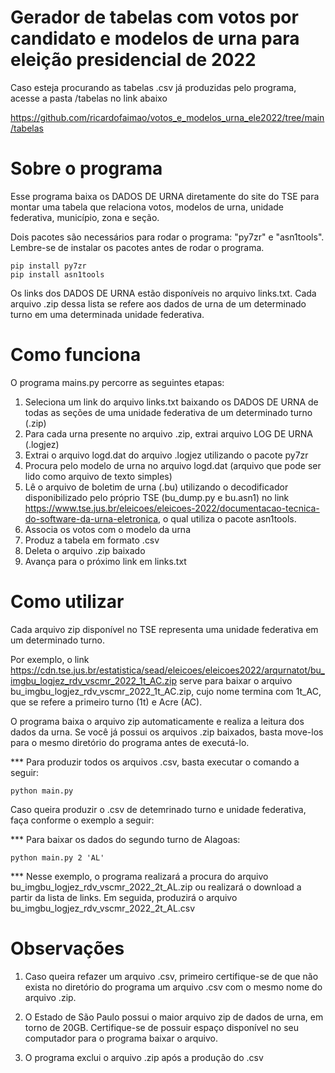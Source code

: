 # Gerador de tabelas com votos por candidato e modelos de urna para eleição presidencial de 2022

 Caso esteja procurando as tabelas .csv já produzidas pelo programa, acesse a pasta /tabelas no link abaixo
    
https://github.com/ricardofaimao/votos_e_modelos_urna_ele2022/tree/main/tabelas

# Sobre o programa

Esse programa baixa os DADOS DE URNA diretamente do site do TSE para montar uma tabela que relaciona votos, modelos de urna, unidade federativa, município, zona e seção.

Dois pacotes são necessários para rodar o programa: "py7zr" e "asn1tools". Lembre-se de instalar os pacotes antes de rodar o programa.

    pip install py7zr
    pip install asn1tools

Os links dos DADOS DE URNA estão disponíveis no arquivo links.txt.
Cada arquivo .zip dessa lista se refere aos dados de urna de um determinado turno em uma determinada unidade federativa.

# Como funciona

O programa mains.py percorre as seguintes etapas:

1. Seleciona um link do arquivo links.txt baixando os DADOS DE URNA de todas as seções de uma unidade federativa de um determinado turno (.zip)
2. Para cada urna presente no arquivo .zip, extrai arquivo LOG DE URNA (.logjez)
3. Extrai o arquivo logd.dat do arquivo .logjez utilizando o pacote py7zr
4. Procura pelo modelo de urna no arquivo logd.dat (arquivo que pode ser lido como arquivo de texto simples)
5. Lê o arquivo de boletim de urna (.bu) utilizando o decodificador disponibilizado pelo próprio TSE (bu_dump.py e bu.asn1) no link https://www.tse.jus.br/eleicoes/eleicoes-2022/documentacao-tecnica-do-software-da-urna-eletronica, o qual utiliza o pacote asn1tools.
6. Associa os votos com o modelo da urna
7. Produz a tabela em formato .csv
8. Deleta o arquivo .zip baixado
9. Avança para o próximo link em links.txt

# Como utilizar

Cada arquivo zip disponível no TSE representa uma unidade federativa em um determinado turno.

Por exemplo, o link https://cdn.tse.jus.br/estatistica/sead/eleicoes/eleicoes2022/arqurnatot/bu_imgbu_logjez_rdv_vscmr_2022_1t_AC.zip serve para baixar o arquivo bu_imgbu_logjez_rdv_vscmr_2022_1t_AC.zip, cujo nome termina com 1t_AC, que se refere a primeiro turno (1t) e Acre (AC).

O programa baixa o arquivo zip automaticamente e realiza a leitura dos dados da urna. Se você já possui os arquivos .zip baixados, basta move-los para o mesmo diretório do programa antes de executá-lo.

*** Para produzir todos os arquivos .csv, basta executar o comando a seguir:

    python main.py

Caso queira produzir o .csv de detemrinado turno e unidade federativa, faça conforme o exemplo a seguir:

*** Para baixar os dados do segundo turno de Alagoas:

    python main.py 2 'AL'

*** Nesse exemplo, o programa realizará a procura do arquivo bu_imgbu_logjez_rdv_vscmr_2022_2t_AL.zip ou realizará o download a partir da lista de links. Em seguida, produzirá o arquivo bu_imgbu_logjez_rdv_vscmr_2022_2t_AL.csv
  
# Observações

1. Caso queira refazer um arquivo .csv, primeiro certifique-se de que não exista no diretório do programa um arquivo .csv com o mesmo nome do arquivo .zip.

2. O Estado de São Paulo possui o maior arquivo zip de dados de urna, em torno de 20GB. Certifique-se de possuir espaço disponível no seu computador para o programa baixar o arquivo.

3. O programa exclui o arquivo .zip após a produção do .csv
